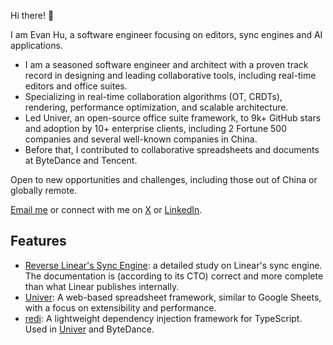 Hi there! 👋

I am Evan Hu, a software engineer focusing on editors, sync engines and AI applications. 

- I am a seasoned software engineer and architect with a proven track record in designing and leading collaborative tools, including real-time editors and office suites. 
- Specializing in real-time collaboration algorithms (OT, CRDTs), rendering, performance optimization, and scalable architecture. 
- Led Univer, an open-source office suite framework, to 9k+ GitHub stars and adoption by 10+ enterprise clients, including 2 Fortune 500 companies and several well-known companies in China.
- Before that, I contributed to collaborative spreadsheets and documents at ByteDance and Tencent.

Open to new opportunities and challenges, including those out of China or globally remote. 

[Email me](mailto:wzhudev@gmail.com) or connect with me on [X](https://x.com/wzhudev) or [LinkedIn](https://www.linkedin.com/in/hu-wenzhao-8919a7290/).

## Features

- [Reverse Linear's Sync Engine](https://github.com/wzhudev/reverse-linear-sync-engine): a detailed study on Linear's sync engine. The documentation is (according to its CTO) correct and more complete than what Linear publishes internally.
- [Univer](https://github.com/dream-num/univer): A web-based spreadsheet framework, similar to Google Sheets, with a focus on extensibility and performance.
- [redi](https://github.com/wzhudev/redi): A lightweight dependency injection framework for TypeScript. Used in [Univer](https://github.com/dream-num/univer) and ByteDance.
